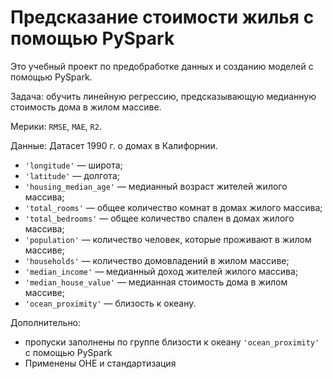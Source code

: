 # Предсказание стоимости жилья с помощью PySpark

Это учебный проект по предобработке данных и созданию моделей с помощью PySpark.

Задача: обучить линейную регрессию, предсказывающую медианную стоимость дома в жилом массиве.

Мерики: `RMSE`, `MAE`, `R2`.

Данные: Датасет 1990 г. о домах в Калифорнии.

* `'longitude'` — широта;
* `'latitude'` — долгота;
* `'housing_median_age'` — медианный возраст жителей жилого массива;
* `'total_rooms'` — общее количество комнат в домах жилого массива;
* `'total_bedrooms'` — общее количество спален в домах жилого массива;
* `'population'` — количество человек, которые проживают в жилом массиве;
* `'households'` — количество домовладений в жилом массиве;
* `'median_income'` — медианный доход жителей жилого массива;
* `'median_house_value'` — медианная стоимость дома в жилом массиве;
* `'ocean_proximity'` — близость к океану.

Дополнительно:
* пропуски заполнены по группе близости к океану `'ocean_proximity'` с помощью PySpark
* Применены OHE и стандартизация